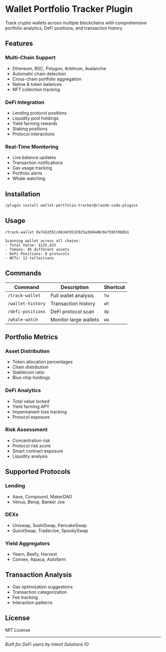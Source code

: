 # Wallet Portfolio Tracker Plugin

Track crypto wallets across multiple blockchains with comprehensive portfolio analytics, DeFi positions, and transaction history.

## Features

###  Multi-Chain Support
- Ethereum, BSC, Polygon, Arbitrum, Avalanche
- Automatic chain detection
- Cross-chain portfolio aggregation
- Native & token balances
- NFT collection tracking

###  DeFi Integration
- Lending protocol positions
- Liquidity pool holdings
- Yield farming rewards
- Staking positions
- Protocol interactions

###  Real-Time Monitoring
- Live balance updates
- Transaction notifications
- Gas usage tracking
- Portfolio alerts
- Whale watching

## Installation

```bash
/plugin install wallet-portfolio-tracker@claude-code-plugins
```

## Usage

```
/track-wallet 0x742d35Cc6634C0532925a3b844Bc9e7595f0bEb1

Scanning wallet across all chains:
- Total Value: $125,432
- Tokens: 45 different assets
- DeFi Positions: 8 protocols
- NFTs: 12 collections
```

## Commands

| Command | Description | Shortcut |
|---------|-------------|----------|
| `/track-wallet` | Full wallet analysis | `tw` |
| `/wallet-history` | Transaction history | `wh` |
| `/defi-positions` | DeFi protocol scan | `dp` |
| `/whale-watch` | Monitor large wallets | `ww` |

## Portfolio Metrics

### Asset Distribution
- Token allocation percentages
- Chain distribution
- Stablecoin ratio
- Blue chip holdings

### DeFi Analytics
- Total value locked
- Yield farming APY
- Impermanent loss tracking
- Protocol exposure

### Risk Assessment
- Concentration risk
- Protocol risk score
- Smart contract exposure
- Liquidity analysis

## Supported Protocols

### Lending
- Aave, Compound, MakerDAO
- Venus, Benqi, Banker Joe

### DEXs
- Uniswap, SushiSwap, PancakeSwap
- QuickSwap, TraderJoe, SpookySwap

### Yield Aggregators
- Yearn, Beefy, Harvest
- Convex, Alpaca, Autofarm

## Transaction Analysis
- Gas optimization suggestions
- Transaction categorization
- Fee tracking
- Interaction patterns

## License

MIT License

---

*Built for DeFi users by Intent Solutions IO*